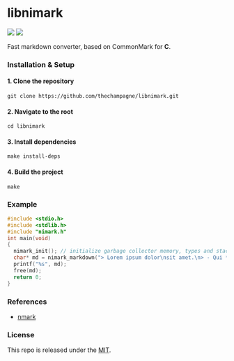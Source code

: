 # libnimark

[![](https://img.shields.io/github/v/tag/thechampagne/libnimark?label=version)](https://github.com/thechampagne/libnimark/releases/latest) [![](https://img.shields.io/github/license/thechampagne/libnimark)](https://github.com/thechampagne/libnimark/blob/main/LICENSE)

Fast markdown converter, based on CommonMark for **C**.

### Installation & Setup

#### 1. Clone the repository
```
git clone https://github.com/thechampagne/libnimark.git
```
#### 2. Navigate to the root
```
cd libnimark
```
#### 3. Install dependencies
```
make install-deps
```
#### 4. Build the project
```
make
```

### Example

```c
#include <stdio.h>
#include <stdlib.h>
#include "nimark.h"
int main(void)
{
  nimark_init(); // initialize garbage collector memory, types and stack
  char* md = nimark_markdown("> Lorem ipsum dolor\nsit amet.\n> - Qui *quodsi iracundia*\n> - aliquando id");
  printf("%s", md);
  free(md);
  return 0;
}
```

### References
 - [nmark](https://github.com/kyoheiu/nmark)

### License

This repo is released under the [MIT](https://github.com/thechampagne/libnimark/blob/main/LICENSE).
